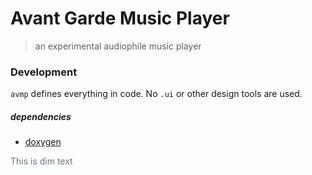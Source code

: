 # Avant Garde Music Player

> an experimental audiophile music player





### Development

`avmp` defines everything in code. No `.ui` or other design tools
are used.



##### dependencies

- [doxygen](https://doxygen.nl/) 

<span style="color: #6c757d;">This is dim text</span>
